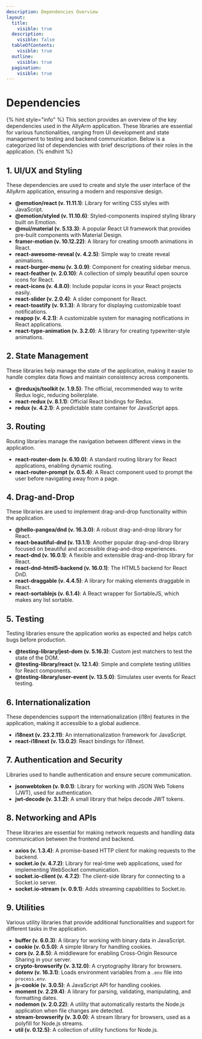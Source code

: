 ```yaml
---
description: Dependencies Overview
layout:
  title:
    visible: true
  description:
    visible: false
  tableOfContents:
    visible: true
  outline:
    visible: true
  pagination:
    visible: true
---
```


# Dependencies

{% hint style="info" %}
This section provides an overview of the key dependencies used in the AllyArm application. These libraries are essential for various functionalities, ranging from UI development and state management to testing and backend communication. Below is a categorized list of dependencies with brief descriptions of their roles in the application.
{% endhint %}

## 1. **UI/UX and Styling**

These dependencies are used to create and style the user interface of the AllyArm application, ensuring a modern and responsive design.

* **@emotion/react (v. 11.11.1)**: Library for writing CSS styles with JavaScript.
* **@emotion/styled (v. 11.10.6)**: Styled-components inspired styling library built on Emotion.
* **@mui/material (v. 5.13.3)**: A popular React UI framework that provides pre-built components with Material Design.
* **framer-motion (v. 10.12.22)**: A library for creating smooth animations in React.
* **react-awesome-reveal (v. 4.2.5)**: Simple way to create reveal animations.
* **react-burger-menu (v. 3.0.9)**: Component for creating sidebar menus.
* **react-feather (v. 2.0.10)**: A collection of simply beautiful open source icons for React.
* **react-icons (v. 4.8.0)**: Include popular icons in your React projects easily.
* **react-slider (v. 2.0.4)**: A slider component for React.
* **react-toastify (v. 9.1.3)**: A library for displaying customizable toast notifications.
* **reapop (v. 4.2.1)**: A customizable system for managing notifications in React applications.
* **react-type-animation (v. 3.2.0)**: A library for creating typewriter-style animations.

## 2. **State Management** <a href="#id-2.-state-management" id="id-2.-state-management"></a>

These libraries help manage the state of the application, making it easier to handle complex data flows and maintain consistency across components.

* **@reduxjs/toolkit (v. 1.9.5)**: The official, recommended way to write Redux logic, reducing boilerplate.
* **react-redux (v. 8.1.1)**: Official React bindings for Redux.
* **redux (v. 4.2.1)**: A predictable state container for JavaScript apps.

## 3. **Routing** <a href="#id-3.-routing" id="id-3.-routing"></a>

Routing libraries manage the navigation between different views in the application.

* **react-router-dom (v. 6.10.0)**: A standard routing library for React applications, enabling dynamic routing.
* **react-router-prompt (v. 0.5.4)**: A React component used to prompt the user before navigating away from a page.

## 4. Drag-and-Drop <a href="#id-4.drag-and-drop" id="id-4.drag-and-drop"></a>

These libraries are used to implement drag-and-drop functionality within the application.

* **@hello-pangea/dnd (v. 16.3.0)**: A robust drag-and-drop library for React.
* **react-beautiful-dnd (v. 13.1.1)**: Another popular drag-and-drop library focused on beautiful and accessible drag-and-drop experiences.
* **react-dnd (v. 16.0.1)**: A flexible and extensible drag-and-drop library for React.
* **react-dnd-html5-backend (v. 16.0.1)**: The HTML5 backend for React DnD.
* **react-draggable (v. 4.4.5)**: A library for making elements draggable in React.
* **react-sortablejs (v. 6.1.4)**: A React wrapper for SortableJS, which makes any list sortable.

## 5. **Testing** <a href="#id-5.testing" id="id-5.testing"></a>

Testing libraries ensure the application works as expected and helps catch bugs before production.

* **@testing-library/jest-dom (v. 5.16.3)**: Custom jest matchers to test the state of the DOM.
* **@testing-library/react (v. 12.1.4)**: Simple and complete testing utilities for React components.
* **@testing-library/user-event (v. 13.5.0)**: Simulates user events for React testing.

## 6. **Internationalization** <a href="#id-6.-internationalization" id="id-6.-internationalization"></a>

These dependencies support the internationalization (i18n) features in the application, making it accessible to a global audience.

* **i18next (v. 23.2.11)**: An internationalization framework for JavaScript.
* **react-i18next (v. 13.0.2)**: React bindings for i18next.

## 7. **Authentication and Security**

Libraries used to handle authentication and ensure secure communication.

* **jsonwebtoken (v. 9.0.1)**: Library for working with JSON Web Tokens (JWT), used for authentication.
* **jwt-decode (v. 3.1.2)**: A small library that helps decode JWT tokens.

## 8. **Networking and APIs**

These libraries are essential for making network requests and handling data communication between the frontend and backend.

* **axios (v. 1.3.4)**: A promise-based HTTP client for making requests to the backend.
* **socket.io (v. 4.7.2)**: Library for real-time web applications, used for implementing WebSocket communication.
* **socket.io-client (v. 4.7.2)**: The client-side library for connecting to a Socket.io server.
* **socket.io-stream (v. 0.9.1)**: Adds streaming capabilities to Socket.io.

## 9. **Utilities**

Various utility libraries that provide additional functionalities and support for different tasks in the application.

* **buffer (v. 6.0.3)**: A library for working with binary data in JavaScript.
* **cookie (v. 0.5.0)**: A simple library for handling cookies.
* **cors (v. 2.8.5)**: A middleware for enabling Cross-Origin Resource Sharing in your server.
* **crypto-browserify (v. 3.12.0)**: A cryptography library for browsers.
* **dotenv (v. 16.3.1)**: Loads environment variables from a `.env` file into `process.env`.
* **js-cookie (v. 3.0.5)**: A JavaScript API for handling cookies.
* **moment (v. 2.29.4)**: A library for parsing, validating, manipulating, and formatting dates.
* **nodemon (v. 2.0.22)**: A utility that automatically restarts the Node.js application when file changes are detected.
* **stream-browserify (v. 3.0.0)**: A stream library for browsers, used as a polyfill for Node.js streams.
* **util (v. 0.12.5)**: A collection of utility functions for Node.js.
